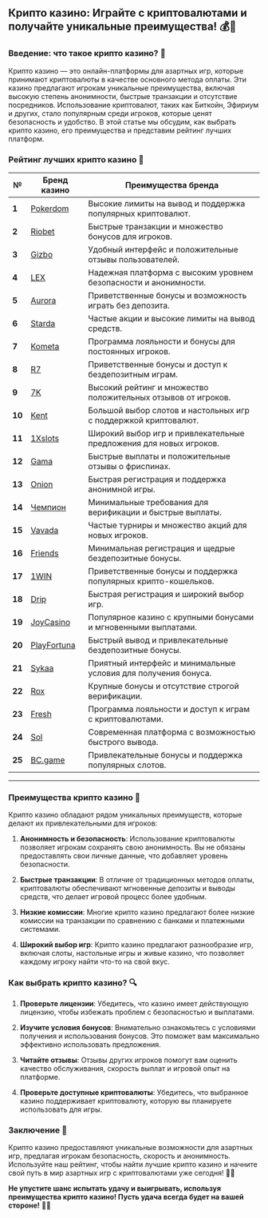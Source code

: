 ## Крипто казино: Играйте с криптовалютами и получайте уникальные преимущества! 💰🔗

### Введение: что такое крипто казино? 🎯

Крипто казино — это онлайн-платформы для азартных игр, которые принимают криптовалюты в качестве основного метода оплаты. Эти казино предлагают игрокам уникальные преимущества, включая высокую степень анонимности, быстрые транзакции и отсутствие посредников. Использование криптовалют, таких как Биткойн, Эфириум и других, стало популярным среди игроков, которые ценят безопасность и удобство. В этой статье мы обсудим, как выбрать крипто казино, его преимущества и представим рейтинг лучших платформ.

### Рейтинг лучших крипто казино 🏅

| №  | Бренд казино  | Преимущества бренда                                            |
|----|---------------|---------------------------------------------------------------|
| **1**  | [Pokerdom](https://brandplay.link/4k77v2yx) | Высокие лимиты на вывод и поддержка популярных криптовалют.   |
| **2**  | [Riobet](https://brandplay.link/7xBLTPyj) | Быстрые транзакции и множество бонусов для игроков.          |
| **3**  | [Gizbo](https://brandplay.link/bprXw4YV) | Удобный интерфейс и положительные отзывы пользователей.      |
| **4**  | [LEX](https://brandplay.link/zW4hdDFV) | Надежная платформа с высоким уровнем безопасности и анонимности. |
| **5**  | [Aurora](https://10trafic-stat2.com/click/668546556bcc6313411604bd/6766/13032/subaccount) | Приветственные бонусы и возможность играть без депозита.     |
| **6**  | [Starda](https://brandplay.link/fB7xwRFL) | Частые акции и высокие лимиты на вывод средств.               |
| **7**  | [Kometa](https://brandplay.link/8ZymQJV8) | Программа лояльности и бонусы для постоянных игроков.         |
| **8**  | [R7](https://brandplay.link/bMd3Yjsw) | Приветственные бонусы и доступ к бездепозитным играм.        |
| **9**  | [7K](https://brandplay.link/BvQyFShp) | Высокий рейтинг и множество положительных отзывов от игроков. |
| **10** | [Kent](https://brandplay.link/Fv2WP3js) | Большой выбор слотов и настольных игр с поддержкой криптовалют. |
| **11** | [1Xslots](https://brandplay.link/hSB1khtr) | Широкий выбор игр и привлекательные предложения для новых игроков. |
| **12** | [Gama](https://brandplay.link/j6NMKsDz) | Быстрые выплаты и положительные отзывы о фриспинах.          |
| **13** | [Onion](https://brandplay.link/zBGRVpQ9) | Быстрая регистрация и поддержка анонимной игры.              |
| **14** | [Чемпион](https://temon-gter.cfd/go/lRq?p80412p304504pcc44t17455) | Минимальные требования для верификации и быстрые выплаты.    |
| **15** | [Vavada](https://vavadapartner.pro/?promo=ea5c9275-6854-4505-94fc-95ab18221945-linkb2) | Частые турниры и множество акций для новых игроков.           |
| **16** | [Friends](https://gofriends.vc/linkb2) | Минимальная регистрация и щедрые бездепозитные бонусы.       |
| **17** | [1WIN](https://brandplay.link/smXVpBbG) | Приветственные бонусы и поддержка популярных крипто-кошельков. |
| **18** | [Drip](https://drp-ircp01.com/c07e6a3db) | Быстрая регистрация и широкий выбор игр.                     |
| **19** | [JoyCasino](https://rpc30.call2me.pro/?/ru/registration?apkpop=0&partner=p24970p3291217pc98f) | Популярное казино с крупными бонусами и мгновенными выплатами. |
| **20** | [PlayFortuna](https://fortunapromo.net/alt/playfortuna/registration?0dc4a9362a71feb7e3f165fb8e766f70) | Быстрый вывод и привлекательные бездепозитные бонусы.         |
| **21** | [Sykaa](https://s-two-way.com/?source=linkb2&pid=30697) | Приятный интерфейс и минимальные условия для получения бонуса. |
| **22** | [Rox](https://rox-pvwfpjgcxe.com/cb1ee18a5) | Крупные бонусы и отсутствие строгой верификации.              |
| **23** | [Fresh](https://fresh-eumwkxwao.com/c3f7b485d) | Программа лояльности и доступ к играм с криптовалютами.      |
| **24** | [Sol](https://sol-mmtdzfbaco.com/cb2415bca) | Современная платформа с возможностью быстрого вывода.         |
| **25** | [BC.game](https://partnerbcgame.com/dcc53d441) | Привлекательные бонусы и поддержка популярных слотов.         |

---

### Преимущества крипто казино 🎉

Крипто казино обладают рядом уникальных преимуществ, которые делают их привлекательными для игроков:

1. **Анонимность и безопасность**: Использование криптовалюты позволяет игрокам сохранять свою анонимность. Вы не обязаны предоставлять свои личные данные, что добавляет уровень безопасности.
  
2. **Быстрые транзакции**: В отличие от традиционных методов оплаты, криптовалюты обеспечивают мгновенные депозиты и выводы средств, что делает игровой процесс более удобным.

3. **Низкие комиссии**: Многие крипто казино предлагают более низкие комиссии на транзакции по сравнению с банками и платежными системами.

4. **Широкий выбор игр**: Крипто казино предлагают разнообразие игр, включая слоты, настольные игры и живые казино, что позволяет каждому игроку найти что-то на свой вкус.

### Как выбрать крипто казино? 🔍

1. **Проверьте лицензии**: Убедитесь, что казино имеет действующую лицензию, чтобы избежать проблем с безопасностью и выплатами.

2. **Изучите условия бонусов**: Внимательно ознакомьтесь с условиями получения и использования бонусов. Это поможет вам максимально эффективно использовать предложения.

3. **Читайте отзывы**: Отзывы других игроков помогут вам оценить качество обслуживания, скорость выплат и игровой опыт на платформе.

4. **Проверьте доступные криптовалюты**: Убедитесь, что выбранное казино поддерживает криптовалюту, которую вы планируете использовать для игры.

### Заключение 📝

Крипто казино предоставляют уникальные возможности для азартных игр, предлагая игрокам безопасность, скорость и анонимность. Используйте наш рейтинг, чтобы найти лучшие крипто казино и начните свой путь в мир азартных игр с криптовалютами уже сегодня! 🎰💵

**Не упустите шанс испытать удачу и выигрывать, используя преимущества крипто казино! Пусть удача всегда будет на вашей стороне!** 🌟✨

